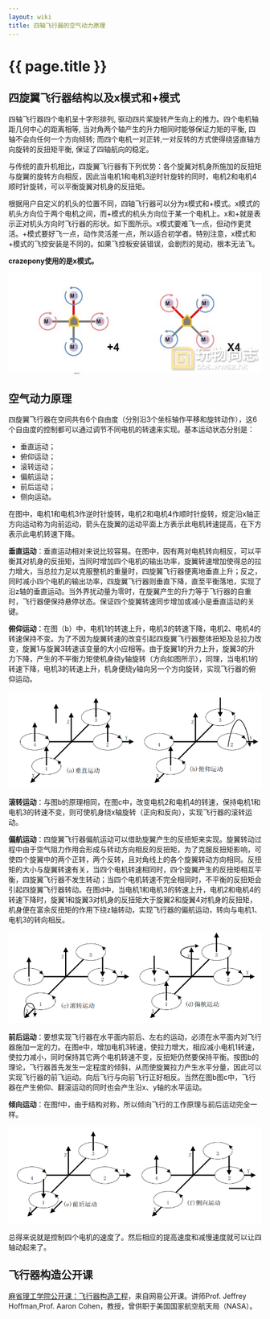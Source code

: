 ```yaml
---
layout: wiki
title: 四轴飞行器的空气动力原理
---
```


# {{ page.title }}

## 四旋翼飞行器结构以及x模式和+模式
四轴飞行器四个电机呈十字形排列, 驱动四片桨旋转产生向上的推力。四个电机轴距几何中心的距离相等, 当对角两个轴产生的升力相同时能够保证力矩的平衡, 四轴不会向任何一个方向倾转; 而四个电机一对正转,一对反转的方式使得绕竖直轴方向旋转的反扭矩平衡, 保证了四轴航向的稳定。

与传统的直升机相比，四旋翼飞行器有下列优势：各个旋翼对机身所施加的反扭矩与旋翼的旋转方向相反，因此当电机1和电机3逆时针旋转的同时，电机2和电机4顺时针旋转，可以平衡旋翼对机身的反扭矩。

根据用户自定义的机头的位置不同，四轴飞行器可以分为x模式和+模式。x模式的机头方向位于两个电机之间，而+模式的机头方向位于某一个电机上。x和+就是表示正对机头方向时飞行器的形状。如下图所示。x模式要难飞一点，但动作更灵活。+模式要好飞一点，动作灵活差一点，所以适合初学者。特别注意，x模式和+模式的飞控安装是不同的。如果飞控板安装错误，会剧烈的晃动，根本无法飞。

**crazepony使用的是x模式。**

![](/assets/img/model.jpg)

## 空气动力原理
四旋翼飞行器在空间共有6个自由度（分别沿3个坐标轴作平移和旋转动作），这6个自由度的控制都可以通过调节不同电机的转速来实现。基本运动状态分别是：

* 垂直运动；
* 俯仰运动；
* 滚转运动；
* 偏航运动；
* 前后运动；
* 侧向运动。

在图中，电机1和电机3作逆时针旋转，电机2和电机4作顺时针旋转，规定沿x轴正方向运动称为向前运动，箭头在旋翼的运动平面上方表示此电机转速提高，在下方表示此电机转速下降。

**垂直运动**：垂直运动相对来说比较容易。在图中，因有两对电机转向相反，可以平衡其对机身的反扭矩，当同时增加四个电机的输出功率，旋翼转速增加使得总的拉力增大，当总拉力足以克服整机的重量时，四旋翼飞行器便离地垂直上升；反之，同时减小四个电机的输出功率，四旋翼飞行器则垂直下降，直至平衡落地，实现了沿z轴的垂直运动。当外界扰动量为零时，在旋翼产生的升力等于飞行器的自重时，飞行器便保持悬停状态。保证四个旋翼转速同步增加或减小是垂直运动的关键。

**俯仰运动**：在图（b）中，电机1的转速上升，电机3的转速下降，电机2、电机4的转速保持不变。为了不因为旋翼转速的改变引起四旋翼飞行器整体扭矩及总拉力改变，旋翼1与旋翼3转速该变量的大小应相等。由于旋翼1的升力上升，旋翼3的升力下降，产生的不平衡力矩使机身绕y轴旋转（方向如图所示），同理，当电机1的转速下降，电机3的转速上升，机身便绕y轴向另一个方向旋转，实现飞行器的俯仰运动。

![](/assets/img/aerodynamic-1.png)

**滚转运动**：与图b的原理相同，在图c中，改变电机2和电机4的转速，保持电机1和电机3的转速不变，则可使机身绕x轴旋转（正向和反向），实现飞行器的滚转运动。

**偏航运动**：四旋翼飞行器偏航运动可以借助旋翼产生的反扭矩来实现。旋翼转动过程中由于空气阻力作用会形成与转动方向相反的反扭矩，为了克服反扭矩影响，可使四个旋翼中的两个正转，两个反转，且对角线上的各个旋翼转动方向相同。反扭矩的大小与旋翼转速有关，当四个电机转速相同时，四个旋翼产生的反扭矩相互平衡，四旋翼飞行器不发生转动；当四个电机转速不完全相同时，不平衡的反扭矩会引起四旋翼飞行器转动。在图d中，当电机1和电机3的转速上升，电机2和电机4的转速下降时，旋翼1和旋翼3对机身的反扭矩大于旋翼2和旋翼4对机身的反扭矩，机身便在富余反扭矩的作用下绕z轴转动，实现飞行器的偏航运动，转向与电机1、电机3的转向相反。

![](/assets/img/aerodynamic-2.png)

**前后运动**：要想实现飞行器在水平面内前后、左右的运动，必须在水平面内对飞行器施加一定的力。在图e中，增加电机3转速，使拉力增大，相应减小电机1转速，使拉力减小，同时保持其它两个电机转速不变，反扭矩仍然要保持平衡。按图b的理论，飞行器首先发生一定程度的倾斜，从而使旋翼拉力产生水平分量，因此可以实现飞行器的前飞运动。向后飞行与向前飞行正好相反。当然在图b图c中，飞行器在产生俯仰、翻滚运动的同时也会产生沿x、y轴的水平运动。

**倾向运动**：在图f中，由于结构对称，所以倾向飞行的工作原理与前后运动完全一样。

![](/assets/img/aerodynamic-3.png)

总得来说就是控制四个电机的速度了。然后相应的提高速度和减慢速度就可以让四轴动起来了。


## 飞行器构造公开课

[麻省理工学院公开课：飞行器构造工程](http://v.163.com/special/opencourse/aircraftsystem.html)，来自网易公开课。讲师Prof. Jeffrey Hoffman,Prof. Aaron Cohen，教授，曾供职于美国国家航空航天局（NASA）。

